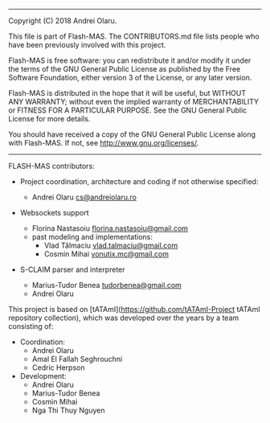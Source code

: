 ---------------------------------------------
Copyright (C) 2018 Andrei Olaru.

This file is part of Flash-MAS. The CONTRIBUTORS.md file lists people who have been previously involved with this project.

Flash-MAS is free software: you can redistribute it and/or modify it under the terms of the GNU General Public License as published by the Free Software Foundation, either version 3 of the License, or any later version.

Flash-MAS is distributed in the hope that it will be useful, but WITHOUT ANY WARRANTY; without even the implied warranty of MERCHANTABILITY or FITNESS FOR A PARTICULAR PURPOSE.  See the GNU General Public License for more details.

You should have received a copy of the GNU General Public License along with Flash-MAS.  If not, see <http://www.gnu.org/licenses/>.

---------------------------------------------


FLASH-MAS contributors:

  * Project coordination, architecture and coding if not otherwise specified:
    * Andrei Olaru <cs@andreiolaru.ro>
  
  * Websockets support
    * Florina Nastasoiu <florina.nastasoiu@gmail.com>
    * past modeling and implementations:
      * Vlad Tălmaciu <vlad.talmaciu@gmail.com>
      * Cosmin Mihai <yonutix.mc@gmail.com>
    
  * S-CLAIM parser and interpreter
    * Marius-Tudor Benea <tudorbenea@gmail.com>
    * Andrei Olaru
	







This project is based on [tATAmI](https://github.com/tATAmI-Project tATAmI repository collection), which was developed over the years by a team consisting of:

* Coordination:
    * Andrei Olaru
    * Amal El Fallah Seghrouchni
    * Cedric Herpson
* Development:
    * Andrei Olaru
    * Marius-Tudor Benea
    * Cosmin Mihai
    * Nga Thi Thuy Nguyen

